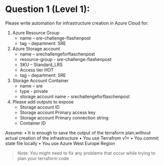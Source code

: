 # Question 1 (Level 1):

Please write automation for infrastructure creation in Azure Cloud for:

1. Azure Resource Group
   - name – sre-challenge-flashenpost
   - tag – department: SRE
2. Azure Storage account
   - name – srechallengeforflaschenpost
   - resource-group - sre-challenge-flashenpost
   - SKU – Standard_LRS
   - Access tier HOT
   - tag – department: SRE
3. Storage Account Container
   - name – sre
   - type - private
   - storage account name – srechallengeforflaschenpost
4. Please add outputs to expose
   - Storage account ID
   - Storage account Primary access key
   - Storage account Primary connection string
   - Container ID

Assume:
• It is enough to save the output of the terraform plan,without actual creation of the infrastructure
• You use Terrafrom v1+
• You commit state file locally
• You use Azure West Europe Region

> Note: You might need to fix any problems that occur while trying to plan your terraform code
